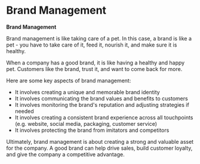 # Brand Management

**Brand Management**

Brand management is like taking care of a pet. In this case, a brand is like a pet - you have to take care of it, feed it, nourish it, and make sure it is healthy.

When a company has a good brand, it is like having a healthy and happy pet. Customers like the brand, trust it, and want to come back for more. 

Here are some key aspects of brand management:

- It involves creating a unique and memorable brand identity
- It involves communicating the brand values and benefits to customers
- It involves monitoring the brand's reputation and adjusting strategies if needed
- It involves creating a consistent brand experience across all touchpoints (e.g. website, social media, packaging, customer service)
- It involves protecting the brand from imitators and competitors

Ultimately, brand management is about creating a strong and valuable asset for the company. A good brand can help drive sales, build customer loyalty, and give the company a competitive advantage.
